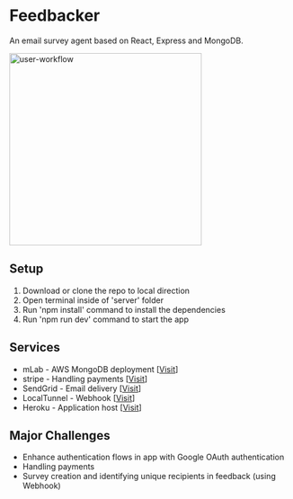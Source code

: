 # Feedbacker

An email survey agent based on React, Express and MongoDB.

<img width="342" alt="user-workflow" src="https://user-images.githubusercontent.com/20265633/36164746-54797ebc-10bb-11e8-9079-914162e2bb87.PNG">

## Setup

1. Download or clone the repo to local direction
2. Open terminal inside of 'server' folder
3. Run 'npm install' command to install the dependencies
4. Run 'npm run dev' command to start the app

## Services

- mLab - AWS MongoDB deployment [[Visit](https://mlab.com/)]
- stripe - Handling payments [[Visit](https://stripe.com/)]
- SendGrid - Email delivery [[Visit](https://sendgrid.com/)]
- LocalTunnel - Webhook [[Visit](https://localtunnel.github.io/www/)]
- Heroku - Application host [[Visit](https://www.heroku.com/)]

## Major Challenges

- Enhance authentication flows in app with Google OAuth authentication
- Handling payments
- Survey creation and identifying unique recipients in feedback (using Webhook)
